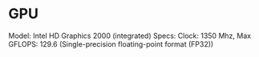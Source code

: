 # GPU

Model: Intel HD Graphics 2000 (integrated)
Specs: Clock: 1350 Mhz, Max GFLOPS: 129.6 (Single-precision floating-point format (FP32))